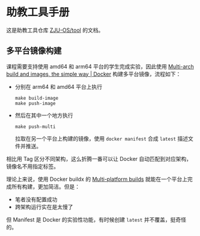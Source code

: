 # 助教工具手册

这是助教工具仓库 [ZJU-OS/tool](https://github.com/ZJU-OS/tool) 的文档。

## 多平台镜像构建

课程需要支持使用 amd64 和 arm64 平台的学生完成实验，因此使用 [Multi-arch build and images, the simple way | Docker](https://www.docker.com/blog/multi-arch-build-and-images-the-simple-way/) 构建多平台镜像，流程如下：

- 分别在 arm64 和 amd64 平台上执行

    ```shell
    make build-image
    make push-image
    ```

- 然后在其中一个地方执行

    ```shell
    make push-multi
    ```

    拉取在另一个平台上构建的镜像，使用 `docker manifest` 合成 `latest` 描述文件并推送。

相比用 Tag 区分不同架构，这么折腾一番可以让 Docker 自动匹配到对应架构，镜像名不用指定标签。

理论上来说，使用 Docker buildx 的 [Multi-platform builds](https://docs.docker.com/build/building/multi-platform/) 就能在一个平台上完成所有构建，更加简洁。但是：

- 笔者没有配置成功
- 跨架构运行实在是太慢了

但 Manifest 是 Docker 的实验性功能，有时候创建 `latest` 并不覆盖，挺奇怪的。
